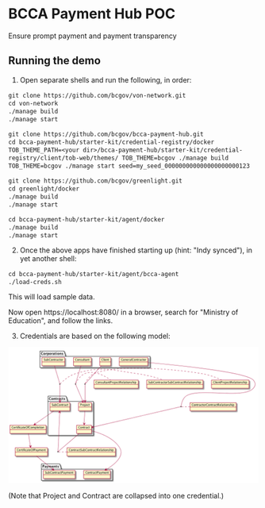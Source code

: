 # BCCA Payment Hub POC

Ensure prompt payment and payment transparency

## Running the demo

1. Open separate shells and run the following, in order:

```
git clone https://github.com/bcgov/von-network.git
cd von-network
./manage build
./manage start
```

```
git clone https://github.com/bcgov/bcca-payment-hub.git
cd bcca-payment-hub/starter-kit/credential-registry/docker
TOB_THEME_PATH=<your dir>/bcca-payment-hub/starter-kit/credential-registry/client/tob-web/themes/ TOB_THEME=bcgov ./manage build
TOB_THEME=bcgov ./manage start seed=my_seed_000000000000000000000123
```

```
git clone https://github.com/bcgov/greenlight.git
cd greenlight/docker
./manage build
./manage start
```

```
cd bcca-payment-hub/starter-kit/agent/docker
./manage build
./manage start
```

2. Once the above apps have finished starting up (hint: "Indy synced"), in yet another shell:

```
cd bcca-payment-hub/starter-kit/agent/bcca-agent
./load-creds.sh
```

This will load sample data.

Now open https://localhost:8080/ in a browser, search for "Ministry of Education", and follow the links.

3. Credentials are based on the following model:

![BCCA Entity Model](starter-kit/agent/bcca-agent/config/bcca_schemas.png "BCCA Entity Model")

(Note that Project and Contract are collapsed into one credential.)

